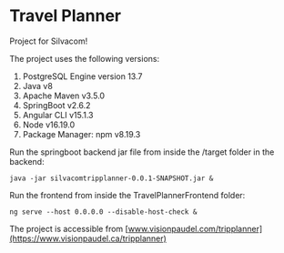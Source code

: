 # Travel Planner
Project for Silvacom!

The project uses the following versions: 

1. PostgreSQL Engine version 13.7
2. Java v8
3. Apache Maven v3.5.0
4. SpringBoot v2.6.2
5. Angular CLI v15.1.3
6. Node v16.19.0
7. Package Manager: npm v8.19.3

Run the springboot backend jar file from inside the /target folder in the backend:
```
java -jar silvacomtripplanner-0.0.1-SNAPSHOT.jar &
```

Run the frontend from inside the TravelPlannerFrontend folder:
```
ng serve --host 0.0.0.0 --disable-host-check &
```

The project is accessible from [www.visionpaudel.com/tripplanner](https://www.visionpaudel.ca/tripplanner)
